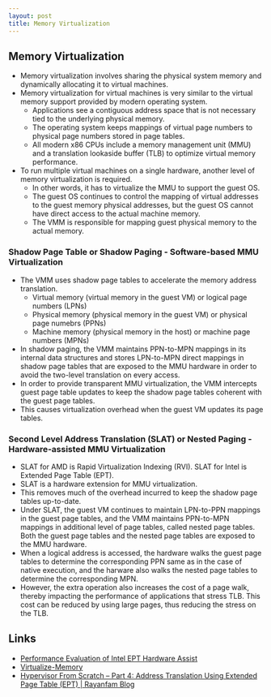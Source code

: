 ```yaml
---
layout: post
title: Memory Virtualization
---
```



## Memory Virtualization
- Memory virtualization involves sharing the physical system memory and dynamically allocating it to virtual machines.
- Memory virtualization for virtual machines is very similar to the virtual memory support provided by modern operating system.
	- Applications see a contiguous address space that is not necessary tied to the underlying physical memory.
	- The operating system keeps mappings of virtual page numbers to physical page numbers stored in page tables.
	- All modern x86 CPUs include a memory management unit (MMU) and a translation lookaside buffer (TLB) to optimize virtual memory performance.
- To run multiple virtual machines on a single hardware, another level of memory virtualization is required.
	- In other words, it has to virtualize the MMU to support the guest OS.
	- The guest OS continues to control the mapping of virtual addresses to the guest memory physical addresses, but the guest OS cannot have direct access to the actual machine memory.
	- The VMM is responsible for mapping guest physical memory to the actual memory.


### Shadow Page Table or Shadow Paging - Software-based MMU Virtualization
- The VMM uses shadow page tables to accelerate the memory address translation.
	- Virtual memory (virtual memory in the guest VM) or logical page numbers (LPNs)
	- Physical memory (physical memory in the guest VM) or physical page numebrs (PPNs)
	- Machine memory (physical memory in the host) or machine page numbers (MPNs)
- In shadow paging, the VMM maintains PPN-to-MPN mappings in its internal data structures and stores LPN-to-MPN direct mappings in shadow page tables that are exposed to the MMU hardware in order to avoid the two-level translation on every access.
- In order to provide transparent MMU virtualization, the VMM intercepts guest page table updates to keep the shadow page tables coherent with the guest page tables.
- This causes virtualization overhead when the guest VM updates its page tables.


### Second Level Address Translation (SLAT) or Nested Paging - Hardware-assisted MMU Virtualization
- SLAT for AMD is Rapid Virtualization Indexing (RVI). SLAT for Intel is Extended Page Table (EPT).
- SLAT is a hardware extension for MMU virtualization.
- This removes much of the overhead incurred to keep the shadow page tables up-to-date.
- Under SLAT, the guest VM continues to maintain LPN-to-PPN mappings in the guest page tables, and the VMM maintains PPN-to-MPN mappings in additional level of page tables, called nested page tables. Both the guest page tables and the nested page tables are exposed to the MMU hardware.
- When a logical address is accessed, the hardware walks the guest page tables to determine the corresponding PPN same as in the case of native execution, and the harware also walks the nested page tables to determine the corresponding MPN.
- However, the extra operation also increases the cost of a page walk, thereby impacting the performance of applications that stress TLB. This cost can be reduced by using large pages, thus reducing the stress on the TLB.



## Links
- [Performance Evaluation of Intel EPT Hardware Assist](https://www.vmware.com/pdf/Perf_ESX_Intel-EPT-eval.pdf)
- [Virtualize-Memory](https://cseweb.ucsd.edu/~yiying/cse291j-winter20/reading/Virtualize-Memory.pdf)
- [Hypervisor From Scratch – Part 4: Address Translation Using Extended Page Table (EPT) | Rayanfam Blog](https://rayanfam.com/topics/hypervisor-from-scratch-part-4/)
